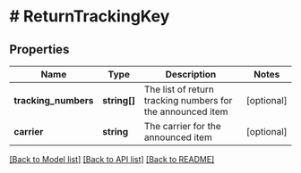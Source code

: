 # # ReturnTrackingKey

## Properties

Name | Type | Description | Notes
------------ | ------------- | ------------- | -------------
**tracking_numbers** | **string[]** | The list of return tracking numbers for the announced item | [optional]
**carrier** | **string** | The carrier for the announced item | [optional]

[[Back to Model list]](../../README.md#models) [[Back to API list]](../../README.md#endpoints) [[Back to README]](../../README.md)
